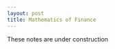 ```yaml
---
layout: post
title: Mathematics of Finance
---
```


<span class="newthought">These notes</span> are under construction
